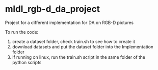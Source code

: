 # mldl_rgb-d_da_project
Project for a different implementation for DA on RGB-D pictures

To run the code:

1) create a dataset folder, check train.sh to see how to create it
2) download datasets and put the dataset folder into the Implementation folder
3) if running on linux, run the train.sh script in the same folder of the python scripts
